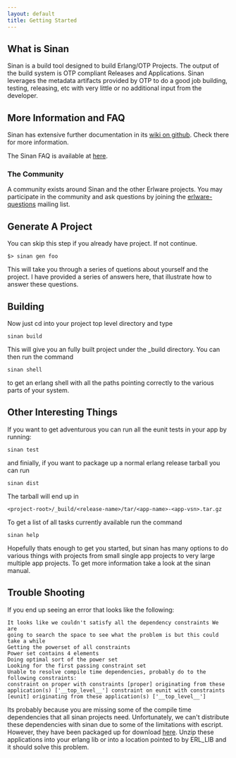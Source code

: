 ```yaml
---
layout: default
title: Getting Started
---
```



What is Sinan
-------------

Sinan is a build tool designed to build Erlang/OTP Projects. The
output of the build system is OTP compliant Releases and
Applications. Sinan leverages the metadata artifacts provided by OTP
to do a good job building, testing, releasing, etc with very little or
no additional input from the developer.

More Information and FAQ
------------------------

Sinan has extensive further documentation in its
[wiki on github](https://github.com/erlware/sinan/wiki). Check there
for more information.

The Sinan FAQ is available at
[here](https://github.com/erlware/sinan/wiki/FAQ).

### The Community

A community exists around Sinan and the other Erlware projects. You
may participate in the community and ask questions by joining the
[erlware-questions](http://groups.google.com/group/erlware-questions)
mailing list.



Generate A Project
------------------

You can skip this step if you already have project. If not continue.

    $> sinan gen foo

This will take you through a series of quetions about yourself and the
project. I have provided a series of answers here, that illustrate how
to answer these questions.

Building
--------

Now just cd into your project top level directory and type

    sinan build

This will give you an fully built project under the _build
directory. You can then run the command

    sinan shell

to get an erlang shell with all the paths pointing correctly to the
various parts of your system.

Other Interesting Things
------------------------

If you want to get adventurous you can run all the eunit tests in your
app by running:

    sinan test

and finially, if you want to package up a normal erlang release
tarball you can run

    sinan dist

The tarball will end up in

    <project-root>/_build/<release-name>/tar/<app-name>-<app-vsn>.tar.gz

To get a list of all tasks currently available run the command

    sinan help

Hopefully thats enough to get you started, but sinan has many options
to do various things with projects from small single app projects to
very large multiple app projects. To get more information take a look
at the sinan manual.

Trouble Shooting
----------------

If you end up seeing an error that looks like the following:

    It looks like we couldn't satisfy all the dependency constraints We are
    going to search the space to see what the problem is but this could take a while
    Getting the powerset of all constraints
    Power set contains 4 elements
    Doing optimal sort of the power set
    Looking for the first passing constraint set
    Unable to resolve compile time dependencies, probably do to the
    following constraints:
    constraint on proper with constraints [proper] originating from these
    application(s) ['__top_level__'] constraint on eunit with constraints
    [eunit] originating from these application(s) ['__top_level__']

Its probably because you are missing some of the compile time
dependencies that all sinan projects need. Unfortunately, we can't
distribute these dependencies with sinan due to some of the
limitations with escript. However, they have been packaged up for
download [here](https://github.com/downloads/erlware/sinan). Unzip
these applications into your erlang lib or into a location pointed to
by ERL_LIB and it should solve this problem.
